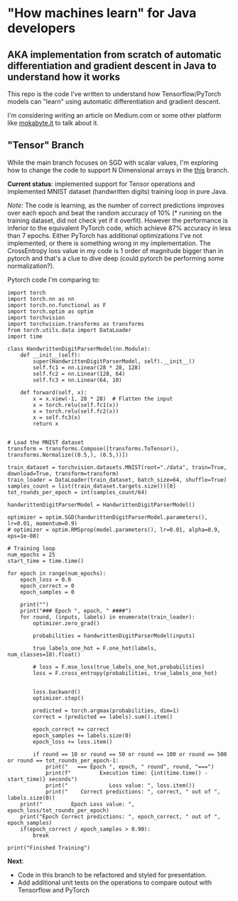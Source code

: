 # "How machines learn" for Java developers 
## AKA implementation from scratch of automatic differentiation and gradient descent in Java to understand how it works

This repo is the code I've written to understand how Tensorflow/PyTorch models can "learn" using automatic differentiation and gradient descent.

I'm considering writing an article on Medium.com or some other platform like [mokabyte.it](https://www.mokabyte.it/autore/cristiano-costantini/) to talk about it.

## "Tensor" Branch
While the main branch focuses on SGD with scalar values, I'm exploring how to change the code to support N Dimensional arrays in the [this](https://github.com/cristcost/java-gradient-descent/tree/tensor) branch.

**Current status**: implemented support for Tensor operations and implemented MNIST dataset (handwritten digits) training loop in pure Java.

*Note:* The code is learning, as the number of correct predictions improves over each epoch and beat the random accuracy of 10% (* running on the training dataset, did not check yet if it overfit). However the performance is inferior to the equivalent PyTorch code, which achieve 87% accuracy in less than 7 epochs. Either PyTorch has additional optimizations I've not implemented, or there is something wrong in my implementation. The CrossEntropy loss value in my code is 1 order of magnitude bigger than in pytorch and that's a clue to dive deep (could pytorch be performing some normalization?).

Pytorch code I'm comparing to:

```
import torch
import torch.nn as nn
import torch.nn.functional as F
import torch.optim as optim
import torchvision
import torchvision.transforms as transforms
from torch.utils.data import DataLoader
import time

class HandwrittenDigitParserModel(nn.Module):
    def __init__(self):
        super(HandwrittenDigitParserModel, self).__init__()
        self.fc1 = nn.Linear(28 * 28, 128)
        self.fc2 = nn.Linear(128, 64)
        self.fc3 = nn.Linear(64, 10)

    def forward(self, x):
        x = x.view(-1, 28 * 28)  # Flatten the input
        x = torch.relu(self.fc1(x))
        x = torch.relu(self.fc2(x))
        x = self.fc3(x)
        return x


# Load the MNIST dataset
transform = transforms.Compose([transforms.ToTensor(), transforms.Normalize((0.5,), (0.5,))])

train_dataset = torchvision.datasets.MNIST(root="./data", train=True, download=True, transform=transform)
train_loader = DataLoader(train_dataset, batch_size=64, shuffle=True)
samples_count = list(train_dataset.targets.size())[0]
tot_rounds_per_epoch = int(samples_count/64)

handwrittenDigitParserModel = HandwrittenDigitParserModel()

optimizer = optim.SGD(handwrittenDigitParserModel.parameters(), lr=0.01, momentum=0.9)
# optimizer = optim.RMSprop(model.parameters(), lr=0.01, alpha=0.9, eps=1e-08)

# Training loop
num_epochs = 25
start_time = time.time()

for epoch in range(num_epochs):
    epoch_loss = 0.0
    epoch_correct = 0
    epoch_samples = 0
          
    print("")
    print("### Epoch ", epoch, " ####")
    for round, (inputs, labels) in enumerate(train_loader):
        optimizer.zero_grad()

        probabilities = handwrittenDigitParserModel(inputs)

        true_labels_one_hot = F.one_hot(labels, num_classes=10).float()
        
        # loss = F.mse_loss(true_labels_one_hot,probabilities)
        loss = F.cross_entropy(probabilities, true_labels_one_hot)


        loss.backward()
        optimizer.step()

        predicted = torch.argmax(probabilities, dim=1)
        correct = (predicted == labels).sum().item()

        epoch_correct += correct
        epoch_samples += labels.size(0)
        epoch_loss += loss.item()

        if round == 10 or round == 50 or round == 100 or round == 500 or round == tot_rounds_per_epoch-1:
            print("   === Epoch ", epoch, " round", round, "===")
            print(f"         Execution time: {int(time.time() - start_time)} seconds")
            print("             Loss value: ", loss.item())
            print("    Correct predictions: ", correct, " out of ", labels.size(0))
    print("         Epoch Loss value: ", epoch_loss/tot_rounds_per_epoch)
    print("Epoch Correct predictions: ", epoch_correct, " out of ", epoch_samples)
    if(epoch_correct / epoch_samples > 0.90):
        break

print("Finished Training")
```

**Next**: 
* Code in this branch to be refactored and styled for presentation.
* Add additional unit tests on the operations to compare outout with Tensorflow and PyTorch
